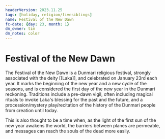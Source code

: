 ```yaml
---
headerVersion: 2023.11.25
tags: [holiday, religion/fivesiblings]
name: Festival of the New Dawn
fc-date: {day: 23, month: 1}
dm_owner: tim
dm_notes: color
---
```

# Festival of the New Dawn

The Festival of the New Dawn is a Dunmari religious festival, strongly associated with the deity [[Laka]], and celebrated on January 23rd each year. It marks the beginning of the new year and a new cycle of the seasons, and is considered the first day of the new year in the Dunmari reckoning. Traditions include a pre-dawn vigil, often including magical rituals to invoke Laka's blessing for the past and the future, and a procession/mystery play/recitation of the history of the Dunmari people from creation until today. 

This is also thought to be a time when, as the light of the first sun of the new year awakens the world, the barriers between planes are permeable, and messages can reach the souls of the dead more easily.


